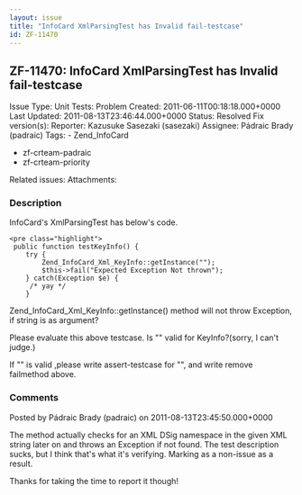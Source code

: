 ```yaml
---
layout: issue
title: "InfoCard XmlParsingTest has Invalid fail-testcase"
id: ZF-11470
---
```


ZF-11470: InfoCard XmlParsingTest has Invalid fail-testcase
-----------------------------------------------------------

 Issue Type: Unit Tests: Problem Created: 2011-06-11T00:18:18.000+0000 Last Updated: 2011-08-13T23:46:44.000+0000 Status: Resolved Fix version(s): 
 Reporter:  Kazusuke Sasezaki (sasezaki)  Assignee:  Pádraic Brady (padraic)  Tags: - Zend\_InfoCard
- zf-crteam-padraic
- zf-crteam-priority
 
 Related issues: 
 Attachments: 
### Description

InfoCard's XmlParsingTest has below's code.

 
    <pre class="highlight">
     public function testKeyInfo() {
        try {
            Zend_InfoCard_Xml_KeyInfo::getInstance("");
            $this->fail("Expected Exception Not thrown"); 
        } catch(Exception $e) {
         /* yay */
        }


Zend\_InfoCard\_Xml\_KeyInfo::getInstance() method will not throw Exception, if string is as argument?

Please evaluate this above testcase. Is "" valid for KeyInfo?(sorry, I can't judge.)

If "" is valid ,please write assert-testcase for "", and write remove failmethod above.

 

 

### Comments

Posted by Pádraic Brady (padraic) on 2011-08-13T23:45:50.000+0000

The method actually checks for an XML DSig namespace in the given XML string later on and throws an Exception if not found. The test description sucks, but I think that's what it's verifying. Marking as a non-issue as a result.

Thanks for taking the time to report it though!

 

 